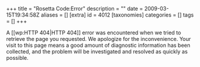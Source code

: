 +++
title = "Rosetta Code:Error"
description = ""
date = 2009-03-15T19:34:58Z
aliases = []
[extra]
id = 4012
[taxonomies]
categories = []
tags = []
+++

A [[wp:HTTP 404|HTTP 404]] error was encountered when we tried to retrieve the page you requested.  We apologize for the inconvenience.  Your visit to this page means a good amount of diagnostic information has been collected, and the problem will be investigated and resolved as quickly as possible.
